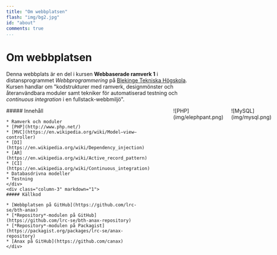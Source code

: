 ```yaml
---
title: "Om webbplatsen"
flash: "img/bg2.jpg"
id: "about"
comments: true
...
```


Om webb&shy;platsen
===================

Denna webbplats är en del i kursen **Webbaserade ramverk 1** i distansprogrammet *Webbprogrammering* på [Blekinge Tekniska Högskola](http://www.bth.se/). 
Kursen handlar om "kodstrukturer med ramverk, designmönster och återanvändbara moduler samt tekniker för automatiserad testning och *continuous integration* i en fullstack-webbmiljö".

<div class="spacer"></div>

<div class="columns">
    <div class="column-3" markdown="1">
    ##### Innehåll
    
    * Ramverk och moduler
    * [PHP](http://www.php.net/)
    * [MVC](https://en.wikipedia.org/wiki/Model–view–controller)
    * [DI](https://en.wikipedia.org/wiki/Dependency_injection)
    * [AR](https://en.wikipedia.org/wiki/Active_record_pattern)
    * [CI](https://en.wikipedia.org/wiki/Continuous_integration)
    * Databasdrivna modeller
    * Testning
    </div>
    <div class="column-3" markdown="1">
    ##### Källkod
    
    * [Webbplatsen på GitHub](https://github.com/lrc-se/bth-anax)
    * [*Repository*-modulen på GitHub](https://github.com/lrc-se/bth-anax-repository)
    * [*Repository*-modulen på Packagist](https://packagist.org/packages/lrc-se/anax-repository)
    * [Anax på GitHub](https://github.com/canax)
    </div>
</div>

<div class="spacer"></div>
<div class="spacer"></div>

<div class="columns">
    <div class="column-2 center" markdown="1">
    ![PHP](img/elephpant.png)
    </div>
    <div class="column-2 center" markdown="1">
    ![MySQL](img/mysql.png)
    </div>
</div>